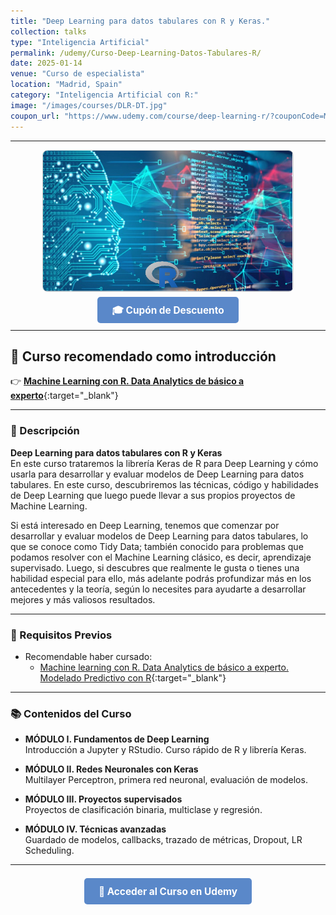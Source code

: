 ```yaml
---
title: "Deep Learning para datos tabulares con R y Keras."
collection: talks
type: "Inteligencia Artificial"
permalink: /udemy/Curso-Deep-Learning-Datos-Tabulares-R/
date: 2025-01-14
venue: "Curso de especialista"
location: "Madrid, Spain"
category: "Inteligencia Artificial con R:"
image: "/images/courses/DLR-DT.jpg"
coupon_url: "https://www.udemy.com/course/deep-learning-r/?couponCode=MAY_2025"
---
```


<!-- ✅ Structured Data for SEO -->
<script type="application/ld+json">
{
  "@context": "https://schema.org",
  "@type": "Course",
  "name": "Deep Learning para datos tabulares con R y Keras.",
  "description": "Curso completo para desarrollar modelos de Deep Learning con datos tabulares (Tidy Data) en R, utilizando la librería Keras.",
  "provider": {
    "@type": "Organization",
    "name": "Udemy",
    "sameAs": "https://www.udemy.com"
  },
  "educationalCredentialAwarded": "Certificado de finalización",
  "inLanguage": "es",
  "url": "https://www.udemy.com/course/deep-learning-r/?couponCode=MAY_2025",
  "image": "https://www.manuelcastillo.eu/images/courses/DLR-DT.jpg",
  "offers": {
    "@type": "Offer",
    "url": "https://www.udemy.com/course/deep-learning-r/?couponCode=MAY_2025",
    "priceCurrency": "USD",
    "price": "12.00",
    "availability": "https://schema.org/InStock",
    "validFrom": "2025-04-01"
  },
  "hasCourseInstance": {
    "@type": "CourseInstance",
    "name": "Deep Learning con datos tabulares en R",
    "courseMode": "online",
    "courseWorkload": "PT10H",
    "inLanguage": "es",
    "startDate": "2025-01-01",
    "endDate": "2025-12-31",
    "eventAttendanceMode": "https://schema.org/OnlineEventAttendanceMode",
    "eventStatus": "https://schema.org/EventScheduled",
    "location": {
      "@type": "VirtualLocation",
      "url": "https://www.udemy.com",
      "address": {
        "@type": "PostalAddress",
        "addressLocality": "Madrid",
        "addressCountry": "ES"
      }
    },
    "image": "https://www.manuelcastillo.eu/images/courses/DLR-DT.jpg",
    "description": "Curso práctico de Deep Learning supervisado con R y Keras centrado en datos tabulares.",
    "organizer": {
      "@type": "Organization",
      "name": "Udemy",
      "url": "https://www.udemy.com"
    },
    "performer": {
      "@type": "Person",
      "name": "Manuel Castillo-Cara"
    },
    "offers": {
      "@type": "Offer",
      "url": "https://www.udemy.com/course/deep-learning-r/?couponCode=MAY_2025",
      "priceCurrency": "USD",
      "price": "12.00",
      "availability": "https://schema.org/InStock",
      "validFrom": "2025-04-01",
      "category": "Education"
    }
  }
}
</script>

<style>
.boton-udemy {
  background-color: #5a88c9;
  color: white;
  padding: 0.75em 1.5em;
  text-decoration: none !important;
  font-weight: bold;
  border-radius: 5px;
  font-size: 1.1em;
  transition: background-color 0.3s ease;
}
.boton-udemy:hover {
  background-color: #4e7abf;
  text-decoration: none !important;
}
.page__taxonomy {
  display: none !important;
}
</style>

---

<div style="text-align: center;">
  <img src="/images/courses/DLR-DT.jpg" alt="Deep Learning con R para Tidy Data" width="400" style="border-radius: 8px; border: 1px solid #ccc; margin-bottom: 1rem;">
</div>

<div style="text-align: center; margin-bottom: 1rem;">
  <a href="https://www.udemy.com/course/deep-learning-r/?couponCode=MAY_2025" target="_blank" class="boton-udemy">
    🎓 Cupón de Descuento
  </a>
</div>

---

## 🎁 Curso recomendado como introducción
👉 [**Machine Learning con R. Data Analytics de básico a experto**](https://www.udemy.com/course/machine-learning-con-r-data-analytics/?couponCode=MAY_2025){:target="_blank"}

---

### 📘 Descripción

**Deep Learning para datos tabulares con R y Keras**  
En este curso trataremos la librería Keras de R para Deep Learning y cómo usarla para desarrollar y evaluar modelos de Deep Learning para datos tabulares. En este curso, descubriremos las técnicas, código y habilidades de Deep Learning que luego puede llevar a sus propios proyectos de Machine Learning. 

Si está interesado en Deep Learning, tenemos que comenzar por desarrollar y evaluar modelos de Deep Learning para datos tabulares, lo que se conoce como Tidy Data; también conocido para problemas que podamos resolver con el Machine Learning clásico, es decir, aprendizaje supervisado. Luego, si descubres que realmente le gusta o tienes una habilidad especial para ello, más adelante podrás profundizar más en los antecedentes y la teoría, según lo necesites para ayudarte a desarrollar mejores y más valiosos resultados.

---

### 🧠 Requisitos Previos

- Recomendable haber cursado:
  - [Machine learning con R. Data Analytics de básico a experto. Modelado Predictivo con R](https://www.udemy.com/course/machine-learning-con-r-data-analytics/?couponCode=MAY_2025){:target="_blank"}

---

### 📚 Contenidos del Curso

- **MÓDULO I. Fundamentos de Deep Learning**  
  Introducción a Jupyter y RStudio. Curso rápido de R y librería Keras.

- **MÓDULO II. Redes Neuronales con Keras**  
  Multilayer Perceptron, primera red neuronal, evaluación de modelos.

- **MÓDULO III. Proyectos supervisados**  
  Proyectos de clasificación binaria, multiclase y regresión.

- **MÓDULO IV. Técnicas avanzadas**  
  Guardado de modelos, callbacks, trazado de métricas, Dropout, LR Scheduling.

---

<div style="text-align: center; margin-top: 2rem;">
  <a href="https://www.udemy.com/course/deep-learning-r/?couponCode=MAY_2025" target="_blank" class="boton-udemy">
    🚀 Acceder al Curso en Udemy
  </a>
</div>